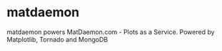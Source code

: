 matdaemon
=========

matdaemon powers MatDaemon.com - Plots as a Service. Powered by Matplotlib, Tornado and MongoDB